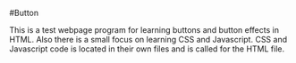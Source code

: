 #Button

This is a test webpage program for learning buttons and button effects in HTML. Also 
there is a small focus on learning CSS and Javascript. CSS and Javascript code is located 
in their own files and is called for the HTML file. 